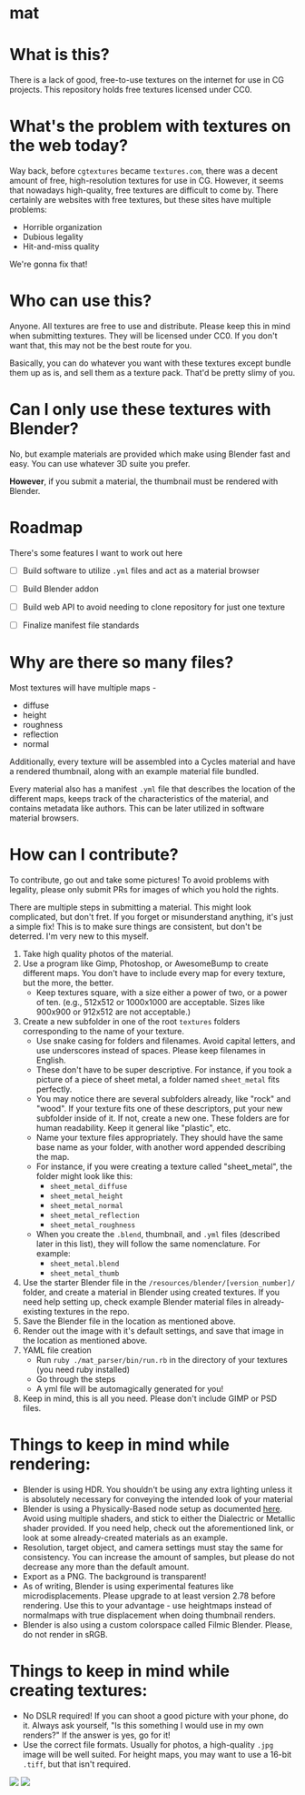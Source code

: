 # mat

What is this?
=============

There is a lack of good, free-to-use textures on the internet for use in CG projects.  This repository holds free textures licensed under CC0.

What's the problem with textures on the web today?
==================================================

Way back, before `cgtextures` became `textures.com`, there was a decent amount of free, high-resolution textures for use in CG.  However, it seems that nowadays high-quality, free textures are difficult to come by.  There certainly are websites with free textures, but these sites have multiple problems:

- Horrible organization
- Dubious legality
- Hit-and-miss quality

We're gonna fix that!

Who can use this?
=================

Anyone.  All textures are free to use and distribute.  Please keep this in mind when submitting textures.  They will be licensed under CC0.  If you don't want that, this may not be the best route for you.

Basically, you can do whatever you want with these textures except bundle them up as is, and sell them as a texture pack.  That'd be pretty slimy of you.

Can I only use these textures with Blender?
===========================================

No, but example materials are provided which make using Blender fast and easy.  You can use whatever 3D suite you prefer.  

**However**, if you submit a material, the thumbnail must be rendered with Blender.

Roadmap
=======

There's some features I want to work out here

- [ ] Build software to utilize `.yml` files and act as a material browser
- [ ] Build Blender addon
- [ ] Build web API to avoid needing to clone repository for just one texture
- [ ] Finalize manifest file standards


Why are there so many files?
============================

Most textures will have multiple maps - 

- diffuse
- height
- roughness
- reflection
- normal

Additionally, every texture will be assembled into a Cycles material and have a rendered thumbnail, along with an example material file bundled.

Every material also has a manifest `.yml` file that describes the location of the different maps, keeps track of the characteristics of the material, and contains metadata like authors.  This can be later utilized in software material browsers.

How can I contribute?
=====================

To contribute, go out and take some pictures!  To avoid problems with legality, please only submit PRs for images of which you hold the rights.

There are multiple steps in submitting a material.  This might look complicated, but don't fret.  If you forget or misunderstand anything, it's just a simple fix!  This is to make sure things are consistent, but don't be deterred.  I'm very new to this myself.

1. Take high quality photos of the material.
2. Use a program like Gimp, Photoshop, or AwesomeBump to create different maps.  You don't have to include every map for every texture, but the more, the better.
    - Keep textures square, with a size either a power of two, or a power of ten.  (e.g., 512x512 or 1000x1000 are acceptable.  Sizes like 900x900 or 912x512 are not acceptable.)
3. Create a new subfolder in one of the root `textures` folders corresponding to the name of your texture.  
    - Use snake casing for folders and filenames.  Avoid capital letters, and use underscores instead of spaces.  Please keep filenames in English.
    - These don't have to be super descriptive.  For instance, if you took a picture of a piece of sheet metal, a folder named `sheet_metal` fits perfectly.
    - You may notice there are several subfolders already, like "rock" and "wood".  If your texture fits one of these descriptors, put your new subfolder inside of it.  If not, create a new one.  These folders are for human readability.  Keep it general like "plastic", etc.
    - Name your texture files appropriately.  They should have the same base name as your folder, with another word appended describing the map. 
    - For instance, if you were creating a texture called "sheet_metal", the folder might look like this:
        - `sheet_metal_diffuse`
        - `sheet_metal_height`
        - `sheet_metal_normal`
        - `sheet_metal_reflection`
        - `sheet_metal_roughness`
    - When you create the `.blend`, thumbnail, and `.yml` files (described later in this list), they will follow the same nomenclature.  For example:
        - `sheet_metal.blend`
        - `sheet_metal_thumb`
4. Use the starter Blender file in the `/resources/blender/[version_number]/` folder, and create a material in Blender using created textures.  If you need help setting up, check example Blender material files in already-existing textures in the repo.
5. Save the Blender file in the location as mentioned above.
6. Render out the image with it's default settings, and save that image in the location as mentioned above.
7. YAML file creation
    - Run `ruby ./mat_parser/bin/run.rb` in the directory of your textures (you need ruby installed)
    - Go through the steps
    - A yml file will be automagically generated for you!
8. Keep in mind, this is all you need.  Please don't include GIMP or PSD files.

Things to keep in mind while rendering:
=======================

- Blender is using HDR.  You shouldn't be using any extra lighting unless it is absolutely necessary for conveying the intended look of your material
- Blender is using a Physically-Based node setup as documented [here](https://www.youtube.com/watch?v=V3wghbZ-Vh4).  Avoid using multiple shaders, and stick to either the Dialectric or Metallic shader provided.  If you need help, check out the aforementioned link, or look at some already-created materials as an example.
- Resolution, target object, and camera settings must stay the same for consistency.  You can increase the amount of samples, but please do not decrease any more than the default amount.
- Export as a PNG.  The background is transparent!
- As of writing, Blender is using experimental features like microdisplacements.  Please upgrade to at least version 2.78 before rendering.  Use this to your advantage - use heightmaps instead of normalmaps with true displacement when doing thumbnail renders.
- Blender is also using a custom colorspace called Filmic Blender.  Please, do not render in sRGB.

Things to keep in mind while creating textures:
===============================================

- No DSLR required!  If you can shoot a good picture with your phone, do it.  Always ask yourself, "Is this something I would use in my own renders?" If the answer is yes, go for it!
- Use the correct file formats.  Usually for photos, a high-quality `.jpg` image will be well suited.  For height maps, you may want to use a 16-bit `.tiff`, but that isn't required.

![](/textures/cloth/brown_carpet/brown_carpet_thumb.png)
![](/textures/tile/brown_square_tile/brown_square_tile_thumb.png)
